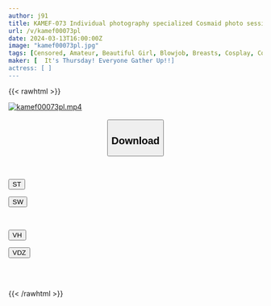```yaml
---
author: j91
title: KAMEF-073 Individual photography specialized Cosmaid photo session Akari Nyan (21) Machida Lens's BLACK KAMEKO FILE.73 A cafe girl who is prohibited from connecting outside the store A secret from a thick client that she can't tell anyone Her first raw sex experience without even a boyfriend Forced massive creampie
url: /v/kamef00073pl
date: 2024-03-13T16:00:00Z
image: "kamef00073pl.jpg"
tags: [Censored, Amateur, Beautiful Girl, Blowjob, Breasts, Cosplay, Cowgirl, Creampie, Electric Massager, Finger Fuck, Hotel, Maid, Mini, POV, Slender, Tits, Toy]
maker: [  It's Thursday! Everyone Gather Up!!]
actress: [ ]
---
```



{{< rawhtml >}}

<div class="video" data-videoid="VxZ7x7JRbOFKrGo">
    <a href="javascript:;">
        <img src="/v/kamef00073pl/kamef00073pl.jpg" width="WIDTH" height="HEIGHT" alt="kamef00073pl.mp4" loading="lazy">
    </a>
</div>

<script type="text/javascript" src="https://j91.asia/asset/on-demand-st.js"></script>

<br>
  <link rel="stylesheet" href="https://j91.asia/asset/bs5.css">
  
  <center>
  <button class="btn btn-primary" type="button" data-bs-toggle="collapse" data-bs-target=".multi-collapse" aria-expanded="false" aria-controls="multiCollapseExample1 multiCollapseExample2"><h2>Download</h2></button></center>
</p>
<div class="row">
  <div class="col">
    <div class="collapse multi-collapse" id="multiCollapseExample1">
      <div class="card card-body">
	      	      <br>
<div class="buttons">  
<p><a href="https://streamtape.to/v/VxZ7x7JRbOFKrGo" target="_blank"><button class="btn-hover color-3"><i class="fa fa-download"></i> ST</button></a></p>
<p><a href="https://asnwish.com/nsoq928sij9a" target="_blank"><button class="btn-hover color-2"><i class="fa fa-download"></i> SW</button></a></p></div>
    </div>
  </div>
</div>
  <div class="col">
    <div class="collapse multi-collapse" id="multiCollapseExample2">
      <div class="card card-body">
	      <br>
<div class="buttons">
<p><a href="https://vidhidevip.com/f/2xotjixb39w2"><button class="btn-hover color-9"><i class="fa fa-download"></i> VH</button></a></p>
<p><a href="https://vidoza.net/w3oi61utqreg"><button class="btn-hover color-8"><i class="fa fa-download"></i> VDZ</button></a></p></div>
<br><br>
      </div>
    </div>
  </div>
</div>

{{< /rawhtml >}}